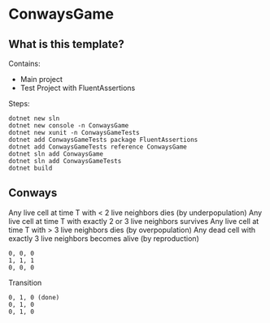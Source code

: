 # ConwaysGame

## What is this template?

Contains:

- Main project
- Test Project with FluentAssertions

Steps:

```
dotnet new sln
dotnet new console -n ConwaysGame
dotnet new xunit -n ConwaysGameTests
dotnet add ConwaysGameTests package FluentAssertions
dotnet add ConwaysGameTests reference ConwaysGame
dotnet sln add ConwaysGame
dotnet sln add ConwaysGameTests
dotnet build
```

## Conways

Any live cell at time T with < 2 live neighbors dies (by underpopulation)
Any live cell at time T  with exactly 2 or 3 live neighbors survives
Any live cell at time T with > 3 live neighbors dies (by overpopulation)
Any dead cell with exactly 3 live neighbors becomes alive (by reproduction)


```
0, 0, 0
1, 1, 1
0, 0, 0
```

Transition

```
0, 1, 0 (done)
0, 1, 0
0, 1, 0
```
